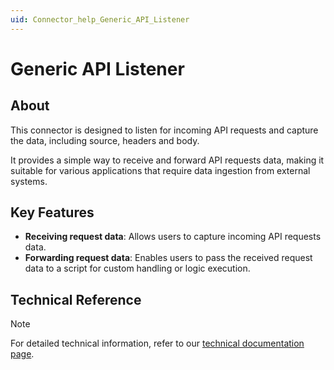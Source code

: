 ```yaml
---
uid: Connector_help_Generic_API_Listener
---
```


# Generic API Listener

## About

This connector is designed to listen for incoming API requests and capture the data, including source, headers and body.

It provides a simple way to receive and forward API requests data, making it suitable for various applications that require data ingestion from external systems.

## Key Features

- **Receiving request data**: Allows users to capture incoming API requests data.
- **Forwarding request data**: Enables users to pass the received request data to a script for custom handling or logic execution.

## Technical Reference

> [!NOTE]
> For detailed technical information, refer to our [technical documentation page](xref:Connector_help_Generic_API_Listener_Technical).
